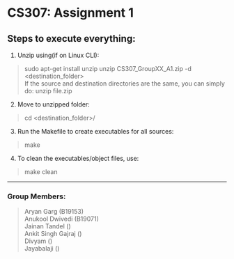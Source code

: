 # CS307: Assignment 1

## Steps to execute everything:
1. Unzip using(if on Linux CLI): 
> sudo apt-get install unzip
> unzip CS307_GroupXX_A1.zip -d <destination_folder>  
If the source and destination directories are the same, you can simply do:
> unzip file.zip  

2. Move to unzipped folder: 
> cd <destination_folder>/  

3. Run the Makefile to create executables for all sources:
> make  

4. To clean the executables/object files, use:
> make clean  
---  
### Group Members:
> Aryan Garg (B19153)  
> Anukool Dwivedi (B19071)  
> Jainan Tandel ()  
> Ankit Singh Gajraj ()  
> Divyam ()  
> Jayabalaji ()  

